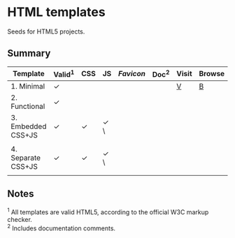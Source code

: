 # HTML templates

Seeds for HTML5 projects.

## Summary

| Template | Valid<sup>1</sup> | CSS | JS | *Favicon* | Doc<sup>2</sup> | Visit | Browse | Download |
| -- | -- | -- | -- | -- | -- | -- | -- | -- |
| 1. Minimal | &#10003; | | | | | [V](https://tripu.github.io/Canon/html-templates/1-minimal/) | [B](https://github.com/tripu/Canon/tree/gh-pages/html-templates/1-minimal) | [D]() |
| 2. Functional | &#10003; | | | | | | | |
| 3. Embedded CSS+JS | &#10003; | &#10003; | &#10003; \
| | | | | |
| 4. Separate CSS+JS | &#10003; | &#10003; | &#10003; \
| | | | | |

## Notes

<sup>1</sup> All templates are valid HTML5, according to the official W3C markup checker.  
<sup>2</sup> Includes documentation comments.
